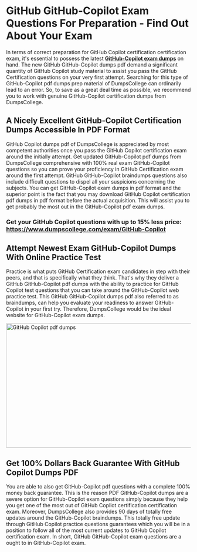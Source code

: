<h1><strong>GitHub GitHub-Copilot Exam Questions For Preparation - Find Out About Your Exam</strong></h1>
<p>In terms of correct preparation for GitHub Copilot certification certification exam, it's essential to possess the latest <strong><a href="https://www.dumpscollege.com/exam/GitHub-Copilot">GitHub-Copilot exam dumps</a></strong> on hand. The new GitHub GitHub-Copilot dumps pdf demand a significant quantity of GitHub Copilot study material to assist you pass the GitHub Certification questions on your very first attempt. Searching for this type of GitHub-Copilot pdf dumps prep material of DumpsCollege can ordinarily lead to an error. So, to save as a great deal time as possible, we recommend you to work with genuine GitHub-Copilot certification dumps from DumpsCollege.</p>
<h2><strong>A Nicely Excellent GitHub-Copilot Certification Dumps Accessible In PDF Format</strong></h2>
<p>GitHub Copilot dumps pdf of DumpsCollege is appreciated by most competent authorities once you pass the GitHub Copilot certification exam around the initially attempt. Get updated GitHub-Copilot pdf dumps from DumpsCollege comprehensive with 100% real exam GitHub-Copilot questions so you can prove your proficiency in GitHub Certification exam around the first attempt. GitHub GitHub-Copilot braindumps questions also include difficult questions to dispel all your suspicions concerning the subjects. You can get GitHub-Copilot exam dumps in pdf format and the superior point is the fact that you may download GitHub Copilot certification pdf dumps in pdf format before the actual acquisition. This will assist you to get probably the most out in the GitHub-Copilot pdf exam dumps.</p>

<h3><strong>Get your GitHub Copilot questions with up to 15% less price: <a href="https://www.dumpscollege.com/exam/GitHub-Copilot">https://www.dumpscollege.com/exam/GitHub-Copilot</a></strong></h3>

<h2><strong>Attempt Newest Exam GitHub-Copilot Du</strong><strong>mps With Online Practice Test</strong></h2>
<p>Practice is what puts GitHub Certification exam candidates in step with their peers, and that is specifically what they think. That's why they deliver a GitHub GitHub-Copilot pdf dumps with the ability to practice for GitHub Copilot test questions that you can take around the GitHub-Copilot web practice test. This GitHub GitHub-Copilot dumps pdf also referred to as braindumps, can help you evaluate your readiness to answer GitHub-Copilot in your first try. Therefore, DumpsCollege would be the ideal website for GitHub-Copilot exam dumps.</p>

<p><a href="https://www.dumpscollege.com/exam/GitHub-Copilot"><img src="https://i.ibb.co/Z6g3Ctr/Dumps-College.png" alt="GitHub Copilot pdf dumps" width="600" height="338" /></a></p>
<h2><strong>Get 100% Dollars Back Guarantee With GitHub Copilot Dumps PDF</strong></h2>
<p>You are able to also get GitHub-Copilot pdf questions with a complete 100% money back guarantee. This is the reason PDF GitHub-Copilot dumps are a severe option for GitHub-Copilot exam questions simply because they help you get one of the most out of GitHub Copilot certification certification exam. Moreover, DumpsCollege also provides 90 days of totally free updates around the GitHub-Copilot braindumps. This totally free update through GitHub Copilot practice questions guarantees which you will be in a position to follow all of the most current updates to GitHub Copilot certification exam. In short, GitHub GitHub-Copilot exam questions are a ought to in GitHub-Copilot exam.</p>
